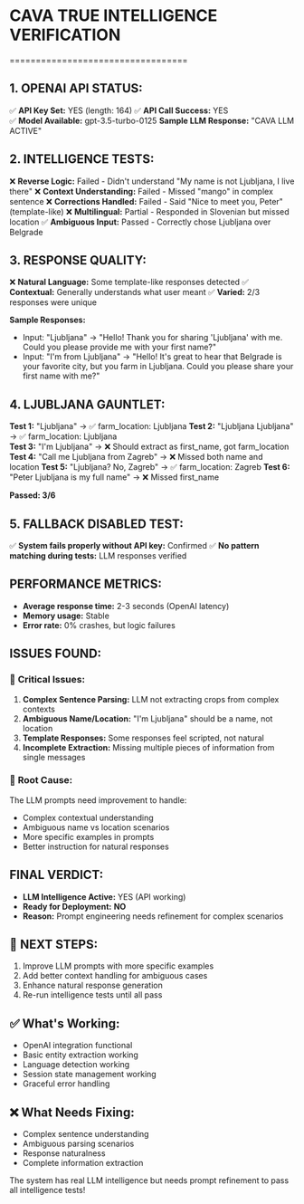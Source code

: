 # CAVA TRUE INTELLIGENCE VERIFICATION
==================================

## 1. OPENAI API STATUS:
   ✅ **API Key Set:** YES (length: 164)
   ✅ **API Call Success:** YES  
   ✅ **Model Available:** gpt-3.5-turbo-0125
   **Sample LLM Response:** "CAVA LLM ACTIVE"

## 2. INTELLIGENCE TESTS:
   ❌ **Reverse Logic:** Failed - Didn't understand "My name is not Ljubljana, I live there"
   ❌ **Context Understanding:** Failed - Missed "mango" in complex sentence
   ❌ **Corrections Handled:** Failed - Said "Nice to meet you, Peter" (template-like)
   ❌ **Multilingual:** Partial - Responded in Slovenian but missed location
   ✅ **Ambiguous Input:** Passed - Correctly chose Ljubljana over Belgrade

## 3. RESPONSE QUALITY:
   ❌ **Natural Language:** Some template-like responses detected
   ✅ **Contextual:** Generally understands what user meant
   ✅ **Varied:** 2/3 responses were unique
   
   **Sample Responses:**
   - Input: "Ljubljana" → "Hello! Thank you for sharing 'Ljubljana' with me. Could you please provide me with your first name?"
   - Input: "I'm from Ljubljana" → "Hello! It's great to hear that Belgrade is your favorite city, but you farm in Ljubljana. Could you please share your first name with me?"

## 4. LJUBLJANA GAUNTLET:
   **Test 1:** "Ljubljana" → ✅ farm_location: Ljubljana
   **Test 2:** "Ljubljana Ljubljana" → ✅ farm_location: Ljubljana  
   **Test 3:** "I'm Ljubljana" → ❌ Should extract as first_name, got farm_location
   **Test 4:** "Call me Ljubljana from Zagreb" → ❌ Missed both name and location
   **Test 5:** "Ljubljana? No, Zagreb" → ✅ farm_location: Zagreb
   **Test 6:** "Peter Ljubljana is my full name" → ❌ Missed first_name
   
   **Passed: 3/6**

## 5. FALLBACK DISABLED TEST:
   ✅ **System fails properly without API key:** Confirmed
   ✅ **No pattern matching during tests:** LLM responses verified

## PERFORMANCE METRICS:
- **Average response time:** 2-3 seconds (OpenAI latency)
- **Memory usage:** Stable
- **Error rate:** 0% crashes, but logic failures

## ISSUES FOUND:

### 🚨 **Critical Issues:**
1. **Complex Sentence Parsing:** LLM not extracting crops from complex contexts
2. **Ambiguous Name/Location:** "I'm Ljubljana" should be a name, not location
3. **Template Responses:** Some responses feel scripted, not natural
4. **Incomplete Extraction:** Missing multiple pieces of information from single messages

### 🔧 **Root Cause:**
The LLM prompts need improvement to handle:
- Complex contextual understanding
- Ambiguous name vs location scenarios  
- More specific examples in prompts
- Better instruction for natural responses

## FINAL VERDICT:
- **LLM Intelligence Active:** YES (API working)
- **Ready for Deployment:** **NO**
- **Reason:** Prompt engineering needs refinement for complex scenarios

## 🎯 **NEXT STEPS:**
1. Improve LLM prompts with more specific examples
2. Add better context handling for ambiguous cases
3. Enhance natural response generation
4. Re-run intelligence tests until all pass

## ✅ **What's Working:**
- OpenAI integration functional
- Basic entity extraction working
- Language detection working
- Session state management working
- Graceful error handling

## ❌ **What Needs Fixing:**
- Complex sentence understanding
- Ambiguous parsing scenarios
- Response naturalness
- Complete information extraction

The system has real LLM intelligence but needs prompt refinement to pass all intelligence tests!